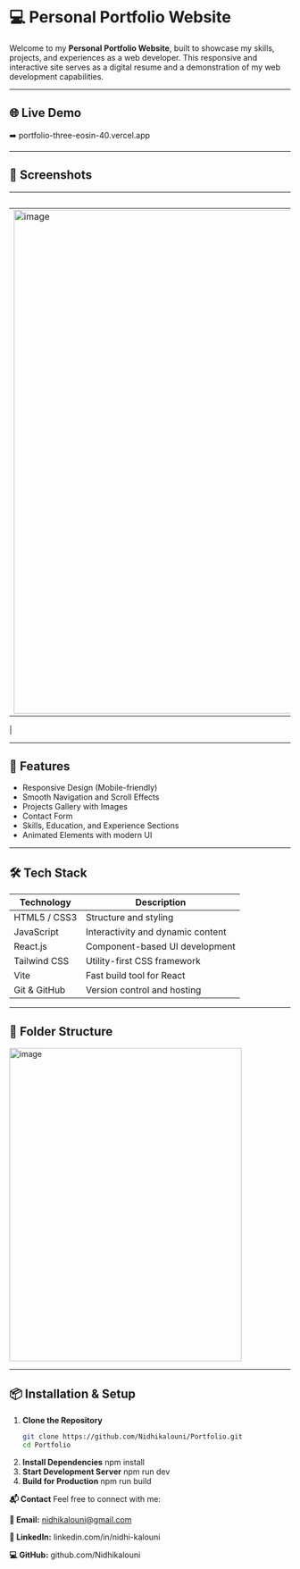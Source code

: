 # 💻 Personal Portfolio Website

Welcome to my **Personal Portfolio Website**, built to showcase my skills, projects, and experiences as a web developer. This responsive and interactive site serves as a digital resume and a demonstration of my web development capabilities.

---

## 🌐 Live Demo

➡️ portfolio-three-eosin-40.vercel.app

---

## 📸 Screenshots

| Desktop View                             | Mobile View                              |
|-----------------------------------------|------------------------------------------|
| <img width="1892" height="902" alt="image" src="https://github.com/user-attachments/assets/a44776b9-dbe9-4d6e-bf28-41e1548ba351" /> | <img width="883" height="849" alt="image" src="https://github.com/user-attachments/assets/413a2532-8fae-43a9-b007-35c3dd66a676" />
 |

---

## 🚀 Features

- Responsive Design (Mobile-friendly)
- Smooth Navigation and Scroll Effects
- Projects Gallery with Images
- Contact Form
- Skills, Education, and Experience Sections
- Animated Elements with modern UI

---

## 🛠️ Tech Stack

| Technology     | Description                         |
|----------------|-------------------------------------|
| HTML5 / CSS3   | Structure and styling               |
| JavaScript     | Interactivity and dynamic content   |
| React.js       | Component-based UI development      |
| Tailwind CSS   | Utility-first CSS framework         |
| Vite           | Fast build tool for React           |
| Git & GitHub   | Version control and hosting         |

---

## 📁 Folder Structure

<img width="416" height="561" alt="image" src="https://github.com/user-attachments/assets/0743e4b6-5569-4a05-8e2d-a655856225a9" />


---

## 📦 Installation & Setup

1. **Clone the Repository**
   ```bash
   git clone https://github.com/Nidhikalouni/Portfolio.git
   cd Portfolio
2. **Install Dependencies**
   npm install
3. **Start Development Server**
   npm run dev
4. **Build for Production**
   npm run build
   
**📬 Contact**
Feel free to connect with me:

**📧 Email:** nidhikalouni@gmail.com

**🔗 LinkedIn:** linkedin.com/in/nidhi-kalouni

**💻 GitHub:** github.com/Nidhikalouni 
